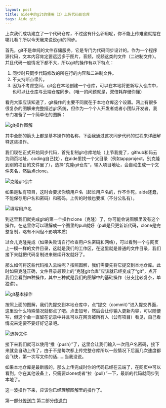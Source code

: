 ```yaml
---
layout: post
title: aide中的git的使用（3）上传代码到仓库
tags: Aide git
---
```


上次我们成功建立了一个代码仓库，不过这有什么卵用呢，你不能上传难道就摆在哪儿看？所以今天我来说说git的同步。

首先，git不是单纯的文件存储服务，它是专门为代码同步设计的。作为一个程序源代码，文本内容肯定要远远多于图片，音频，视频这类的文件（二进制文件）。并且代码一般情况下都不大，所以git的操作有以下特点：

1. 同步时只同步代码修改的所在行的内容和二进制文件。
2. 不支持断点续传。
3. 因为不考虑空间，git会在本地创建一个仓库，可以在本地将更新写入仓库中，也可以让仓库与云端仓库同步。（唯一的问题就是，双倍耗存储你懂）

看完大家应该知道了，git操作的主要不同就在于本地仓库这个设置。网上有很多很复杂的图解来完整描述git系统，但作为一个个人开发者或者小团队开发者，我专门准备了一个简单化的图解：

![git操作图解](http://upload-images.jianshu.io/upload_images/6897991-2095232c14fd1051.jpg?imageMogr2/auto-orient/strip%7CimageView2/2/w/1080/q/50)

其中全部的箭头上都是基本操作的名称，下面我通过这次同步代码的过程来详细解释这些操作。

我们现在正式开始同步代码，首先复制git仓库地址（上节我提了，github和码云为网页地址，coding自己找），在aide里找一个父目录（例如appproject，别克隆到别的项目的文件里了），选择“克隆git仓库”，输入项目地址，会自动生成一个文件夹名，然后点clone。

![克隆git仓库](http://upload-images.jianshu.io/upload_images/6897991-e6b31d5e18e776df.png)

如果是私有项目，这时会要求你填用户名（起长用户名的，作不作死。aide还蠢，不能保存用户名和密码）和密码。上传的时候也要填（不分公私有）。

![填写用户名](http://upload-images.jianshu.io/upload_images/6897991-a1cfd6fb00bd2747.png)

到这里我们就完成git的第一个操作clone（克隆）了，你可能会说图解里没有这个操作，在这里你可以理解成一个图里的pull就好（pull是只更新新代码，clone是完整复制，略有不同但不影响本质）

过会儿克隆完成（如果失败请自行检查用户名密码和网络），可以看到一个与网页上一模一样的文件目录，这就是我们的工作区，在这里就是普通的文件目录，我们接下来就把代码复制进来继续开发就好了。

那么如何将这些代码推入云端呢？按照图解，我们需要先将它提交到本地仓库。此时如果克隆正确，文件目录最顶上的“克隆git仓库”应该就已经变成了“git”，点开我们会看到四种操作，其中三种就是我们的图解中的基础操作（分支比较复杂，单独讲）。

![git基本操作](http://upload-images.jianshu.io/upload_images/6897991-26056828210a40a2.png)

按照上面的图解，我们先提交到本地仓库中，点“提交（commit）”进入提交界面，这里没什么特殊情况就都点了吧。点击加号，然后会让你输入更新内容，可以随便写，但这个会一直留在记录中并且可以在网页被所有人（公有项目）看见，自己看情况来定要不要好好记录吧。

![选择文件](http://upload-images.jianshu.io/upload_images/6897991-27bbb5b6d78f4605.png)

接下来我们就可以使用“推（push）”了，这里会让我们输入一次用户名密码，接下来就会自动上传了，由于不是每次都上传完整仓库所以一般情况下后面几次速度都会飞快，第一次写文件的话……当我没说。

如果本地仓库是最新版的，那么上传完成时你的代码已经在云端了，在网页中可以看到。你在其他设备上，只需要clone或者“拉（pull）”一下，最新的代码就同步到本地了。

这一波操作下来，应该你已经理解图解里的操作了。

第一部分[传送门](https://luolisen.top/go?url=https://luolisen.top/id0005)
第二部分[传送门](https://luolisen.top/go?url=https://luolisen.top/id0006)
